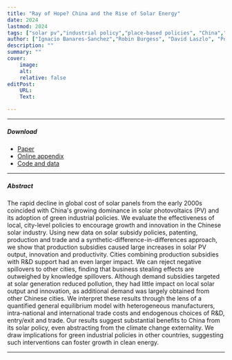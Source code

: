 ```yaml
---
title: "Ray of Hope? China and the Rise of Solar Energy" 
date: 2024
lastmod: 2024
tags: ["solar pv","industrial policy","place-based policies", "China","renewables"]
author: ["Ignacio Banares-Sanchez","Robin Burgess", "David Laszlo", "Pol Simpson","John Van Reenen", "Yifan Wang"]
description: "" 
summary: "" 
cover:
    image: 
    alt: 
    relative: false
editPost:
    URL: 
    Text: 

---
```


---

##### Download

+ [Paper]()
+ [Online appendix]()
+ [Code and data]()

---

##### Abstract

The rapid decline in global cost of solar panels from the early 2000s coincided with China's growing  dominance in solar photovoltaics (PV) and its adoption of green industrial policies. We evaluate the effectiveness of local, city-level policies to encourage growth and innovation in the Chinese solar industry. Using new data on solar subsidy policies, patenting, production and trade and a synthetic-difference-in-differences approach, we show that production subsidies caused large increases in solar PV output, innovation and productivity. Cities combining production subsidies with R&D support had an even larger impact. We can reject negative spillovers to other cities, finding that business stealing effects are outweighed by knowledge spillovers. Although demand subsidies targeted at solar generation reduced pollution, they had little impact on local solar output and innovation, as additional demand was largely obtained from other Chinese cities. We interpret these results through the lens of a quantified general equilibrium model with heterogeneous manufacturers, intra-national and international trade costs and endogenous choices of R&D, entry/exit and trade. Our results suggest substantial benefits to China from its solar policy, even abstracting from the climate change externality. We draw implications for green industrial policies in other countries, suggesting such interventions can foster growth in clean energy.

---
